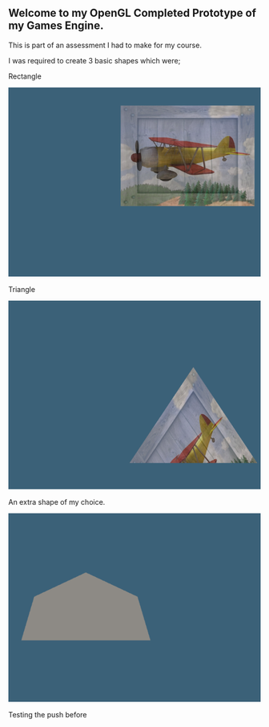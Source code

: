 ## Welcome to my OpenGL Completed Prototype of my Games Engine.

This is part of an assessment I had to make for my course.

I was required to create 3 basic shapes which were;

Rectangle

![rectangle](https://github.com/phillip8232/Prototype_9157/blob/main/Prototype_9157/rectangle.png)

Triangle

![triangle](https://github.com/phillip8232/Prototype_9157/blob/main/Prototype_9157/triangle.png)

An extra shape of my choice.

![polygon](https://github.com/phillip8232/Prototype_9157/blob/main/Prototype_9157/polygon.png)



Testing the push before